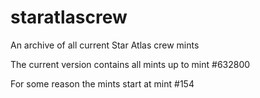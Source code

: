 # staratlascrew
An archive of all current Star Atlas crew mints

The current version contains all mints up to mint #632800

For some reason the mints start at mint #154
